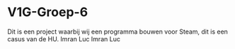 # V1G-Groep-6
Dit is een project waarbij wij een programma bouwen voor Steam, dit is een casus van de HU.
Imran Luc Imran Luc